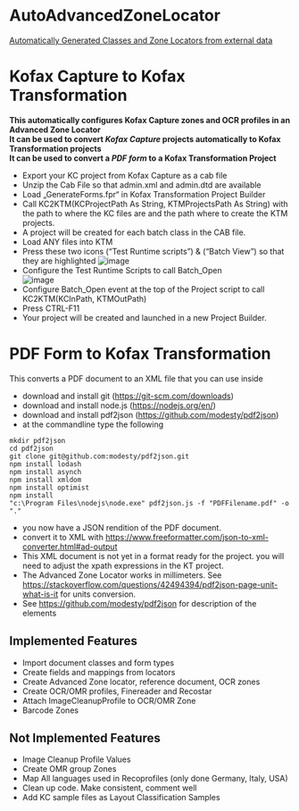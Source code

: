 # AutoAdvancedZoneLocator
[Automatically Generated Classes and Zone Locators from external data](AutoZone.md)

# Kofax Capture to Kofax Transformation
**This automatically configures Kofax Capture zones and OCR profiles in an Advanced Zone Locator  
It can be used to convert *Kofax Capture* projects automatically to Kofax Transformation projects  
It can be used to convert a *PDF form* to a Kofax Transformation Project**
-	Export your KC project from Kofax Capture as a cab file
- Unzip the Cab File so that admin.xml and admin.dtd are available
- Load „GenerateForms.fpr“ in Kofax Transformation Project Builder
- Call KC2KTM(KCProjectPath As String, KTMProjectsPath As String) with the path to where the KC files are and the path where to create the KTM projects.
- A project will be created for each batch class in the CAB file.
- Load ANY files into KTM
- Press these two icons (“Test Runtime scripts”) & (“Batch View”) so that they are highlighted
![image](https://user-images.githubusercontent.com/47416964/71278567-3e726500-2358-11ea-837f-4118ec35e805.png)
-	Configure the Test Runtime Scripts to call Batch_Open  
![image](https://user-images.githubusercontent.com/47416964/71278600-4fbb7180-2358-11ea-81da-117f8ca51128.png)
- Configure Batch_Open event at the top of the Project script to call KC2KTM(KCInPath, KTMOutPath)
- Press CTRL-F11
- Your project will be created and launched in a new Project Builder.

# PDF Form to Kofax Transformation
This converts a PDF document to an XML file that you can use inside
- download and install git (https://git-scm.com/downloads)
- download and install node.js (https://nodejs.org/en/)
- download and install pdf2json (https://github.com/modesty/pdf2json)
- at the commandline type the following
```
mkdir pdf2json  
cd pdf2json  
git clone git@github.com:modesty/pdf2json.git  
npm install lodash  
npm install asynch  
npm install xmldom  
npm install optimist  
npm install  
"c:\Program Files\nodejs\node.exe" pdf2json.js -f "PDFFilename.pdf" -o "."
```
- you now have a JSON rendition of the PDF document.
- convert it to XML with https://www.freeformatter.com/json-to-xml-converter.html#ad-output
- This XML document is not yet in a format ready for the project. you will need to adjust the xpath expressions in the KT project.
- The Advanced Zone Locator works in millimeters. See https://stackoverflow.com/questions/42494394/pdf2json-page-unit-what-is-it for units conversion.
- See https://github.com/modesty/pdf2json for description of the elements
## Implemented Features
- Import document classes and form types
- Create fields and mappings from locators
- Create Advanced Zone locator, reference document, OCR zones
- Create OCR/OMR profiles, Finereader and Recostar
- Attach ImageCleanupProfile to OCR/OMR Zone
- Barcode Zones
## Not Implemented Features
- Image Cleanup Profile Values
- Create OMR group Zones
- Map All languages used in Recoprofiles (only done Germany, Italy, USA)
- Clean up code. Make consistent, comment well
- Add KC sample files as Layout Classification Samples
